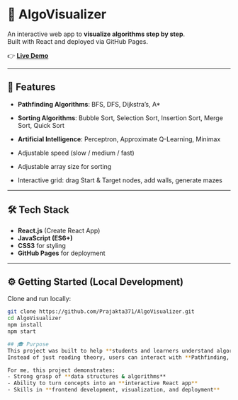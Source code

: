 # 🔢 AlgoVisualizer

An interactive web app to **visualize algorithms step by step**.  
Built with React and deployed via GitHub Pages.

👉 **[Live Demo](https://prajakta371.github.io/AlgoVisualizer/)**  

---

## 🚀 Features
- **Pathfinding Algorithms**: BFS, DFS, Dijkstra’s, A*  
- **Sorting Algorithms**: Bubble Sort, Selection Sort, Insertion Sort, Merge Sort, Quick Sort  
- **Artificial Intelligence**: Perceptron, Approximate Q-Learning, Minimax
  
- Adjustable speed (slow / medium / fast)  
- Adjustable array size for sorting  
- Interactive grid: drag Start & Target nodes, add walls, generate mazes  

---

## 🛠️ Tech Stack
- **React.js** (Create React App)  
- **JavaScript (ES6+)**  
- **CSS3** for styling  
- **GitHub Pages** for deployment  

---

## ⚙️ Getting Started (Local Development)

Clone and run locally:

```bash
git clone https://github.com/Prajakta371/AlgoVisualizer.git
cd AlgoVisualizer
npm install
npm start

## 🎓 Purpose
This project was built to help **students and learners understand algorithms visually**.  
Instead of just reading theory, users can interact with **Pathfinding, Sorting, and AI algorithms** step by step.  

For me, this project demonstrates:  
- Strong grasp of **data structures & algorithms**  
- Ability to turn concepts into an **interactive React app**  
- Skills in **frontend development, visualization, and deployment**  





